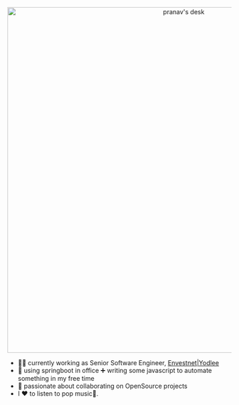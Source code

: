 <p align="center">
  <img width="777" alt="pranav's desk" src="https://user-images.githubusercontent.com/34238240/162282721-698973e0-27f8-408d-8bcf-72912455c5ca.png">
</p>

- :man_technologist: currently working as Senior Software Engineer, [Envestnet|Yodlee](https://yodlee.com)
- 🌱 using springboot in office :heavy_plus_sign: writing some javascript to automate something in my free time
- 👯 passionate about collaborating on OpenSource projects
- I :heart: to listen to pop music:musical_note:.
